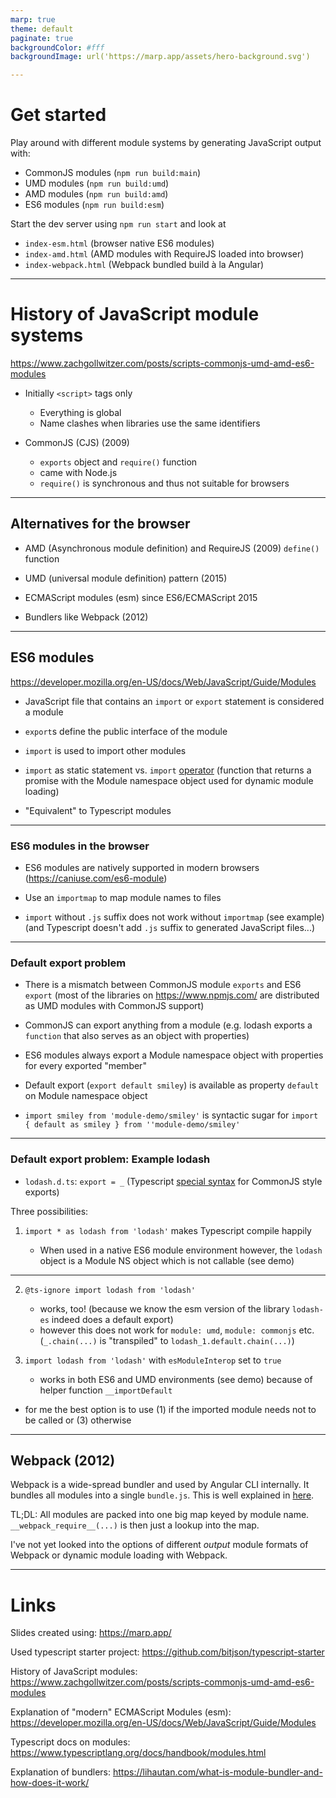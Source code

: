 ```yaml
---
marp: true
theme: default
paginate: true
backgroundColor: #fff
backgroundImage: url('https://marp.app/assets/hero-background.svg')

---
```

# Get started

Play around with different module systems by generating JavaScript output with:
- CommonJS modules (`npm run build:main`)
- UMD modules (`npm run build:umd`)
- AMD modules (`npm run build:amd`)
- ES6 modules (`npm run build:esm`)

Start the dev server using `npm run start` and look at
- `index-esm.html` (browser native ES6 modules)
- `index-amd.html` (AMD modules with RequireJS loaded into browser)
- `index-webpack.html` (Webpack bundled build à la Angular)

---

# History of JavaScript module systems 

https://www.zachgollwitzer.com/posts/scripts-commonjs-umd-amd-es6-modules

- Initially `<script>` tags only
    - Everything is global
    - Name clashes when libraries use the same identifiers

- CommonJS (CJS) (2009)
    - `exports` object and `require()` function
    - came with Node.js
    - `require()` is synchronous and thus not suitable for browsers

---

## Alternatives for the browser

- AMD (Asynchronous module definition) and RequireJS (2009)
    `define()` function

- UMD (universal module definition) pattern (2015)

- ECMAScript modules (esm) since ES6/ECMAScript 2015

- Bundlers like Webpack (2012)

---

## ES6 modules

https://developer.mozilla.org/en-US/docs/Web/JavaScript/Guide/Modules

- JavaScript file that contains an `import`  or `export` statement is considered a module

- `export`s define the public interface of the module

- `import` is used to import other modules

- `import` as static statement vs. `import` [operator](https://developer.mozilla.org/en-US/docs/Web/JavaScript/Reference/Operators/import) 
(function that returns a promise with the Module namespace object used for dynamic module loading)

- "Equivalent" to Typescript modules

---

### ES6 modules in the browser

- ES6 modules are natively supported in modern browsers
(https://caniuse.com/es6-module)

- Use an `importmap` to map module names to files

- `import` without `.js` suffix does not work without `importmap` (see example)
(and Typescript doesn't add `.js` suffix to generated JavaScript files...)

---

### Default export problem

- There is a mismatch between CommonJS module `exports` and ES6 `export`
(most of the libraries on https://www.npmjs.com/ are distributed as UMD modules with CommonJS support)

- CommonJS can export anything from a module
(e.g. lodash exports a `function` that also serves as an object with properties)

- ES6 modules always export a Module namespace object with properties for every exported "member"

- Default export (`export default smiley`) is available as property `default` on Module namespace object

- `import smiley from 'module-demo/smiley'` is syntactic sugar for
  `import { default as smiley } from ''module-demo/smiley'`

---

### Default export problem: Example lodash

- `lodash.d.ts`: `export = _`
  (Typescript [special syntax](https://www.typescriptlang.org/docs/handbook/modules.html#export--and-import--require) for CommonJS style exports)

Three possibilities:

1. `import * as lodash from 'lodash'` makes Typescript compile happily

    - When used in a native ES6 module environment however, the `lodash` object is a Module NS object which is not callable (see demo)

---
2. `@ts-ignore import lodash from 'lodash'`

    - works, too! (because we know the esm version of the library `lodash-es` indeed does a default export)
    - however this does not work for `module: umd`, `module: commonjs` etc.
      (`_.chain(...)` is "transpiled" to `lodash_1.default.chain(...)`)

3. `import lodash from 'lodash'` with `esModuleInterop` set to `true`
    
    - works in both ES6 and UMD environments (see demo) because of helper function `__importDefault`

- for me the best option is to use (1) if the imported module needs not to be called or (3) otherwise

---

## Webpack (2012) 

Webpack is a wide-spread bundler and used by Angular CLI internally.
It bundles all modules into a single `bundle.js`.
This is well explained in [here](https://lihautan.com/what-is-module-bundler-and-how-does-it-work/).

TL;DL: All modules are packed into one big map keyed by module name.
`__webpack_require__(...)` is then just a lookup into the map.

I've not yet looked into the options of different *output* module formats of Webpack
or dynamic module loading with Webpack.

---

# Links

Slides created using:
https://marp.app/

Used typescript starter project: 
https://github.com/bitjson/typescript-starter

History of JavaScript modules: 
https://www.zachgollwitzer.com/posts/scripts-commonjs-umd-amd-es6-modules

Explanation of "modern" ECMAScript Modules (esm):
https://developer.mozilla.org/en-US/docs/Web/JavaScript/Guide/Modules

Typescript docs on modules:
https://www.typescriptlang.org/docs/handbook/modules.html

Explanation of bundlers:
https://lihautan.com/what-is-module-bundler-and-how-does-it-work/